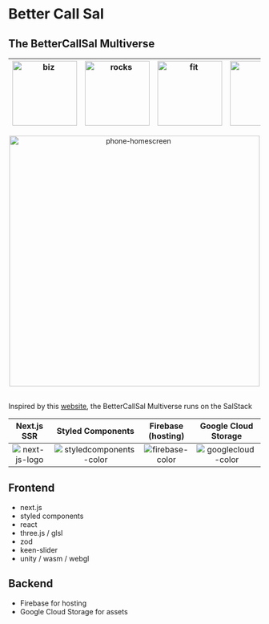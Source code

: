# Better Call Sal
## The BetterCallSal Multiverse


| <a href="https://bettercallsal.biz" target="_blank"><img src="https://storage.googleapis.com/bcs-assets/images/biz/sal-left.webp" alt="biz" style="width:129px" /></a> | <a href="https://bettercallsal.rocks" target="_blank"><img src="https://storage.googleapis.com/bcs-assets/images/rocks/spinning.rocks.left.webp" alt="rocks" style="width:129px" /></a> | <a href="https://bettercallsal.fit" target="_blank"><img src="https://storage.googleapis.com/bcs-assets/images/fit/shweaty-left.webp" alt="fit" style="width:129px" /></a> | <a href="https://bettercallsal.art" target="_blank"><img src="https://storage.googleapis.com/bcs-assets/images/art/spinning.art.left.webp" alt="art" style="width:129px" /></a> | <a href="https://bettercallsal.games" target="_blank"><img src="https://storage.googleapis.com/bcs-assets/images/games/spinning.games.left.webp" alt="games" style="width:129px" /></a> | <a href="https://bettercallsal.construction" target="_blank"><img src="https://storage.googleapis.com/bcs-assets/images/construction/spinning.construction.left-aspect.png" alt="construction" style="width:129px" /></a> | <a href="https://bettercallsal.gallery" target="_blank"><img src="https://storage.googleapis.com/bcs-assets/images/gallery/gallery-left-sm.png" alt="gallery" style="width:129px" /></a> |
| :----------------------------------------------------------: | :----------------------------------------------------------: | :----------------------------------------------------------: | :----------------------------------------------------------: | :----------------------------------------------------------: | :----------------------------------------------------------: | :----------------------------------------------------------: |


<div align="center">
   <img src="https://storage.googleapis.com/bcs-assets/images/phone-homescreen.png" alt="phone-homescreen" style="width:500px" />
</div>
<br />

Inspired by this [website](http://bettercallsaul.amc.com), the BetterCallSal Multiverse runs on the SalStack



|                         Next.js SSR                          |                      Styled Components                       |                      Firebase (hosting)                      |                     Google Cloud Storage                     |
| :----------------------------------------------------------: | :----------------------------------------------------------: | :----------------------------------------------------------: | :----------------------------------------------------------: |
| ![next-js-logo](https://github.com/raedatoui/bettercallsal-multiverse/assets/327971/224662b4-94ef-4a03-984f-ca294a666d30) | ![styledcomponents-color](https://github.com/raedatoui/bettercallsal-multiverse/assets/327971/65e27653-7602-4095-888b-8fa7e1e3bb92) | ![firebase-color](https://github.com/raedatoui/bettercallsal-multiverse/assets/327971/3b9a3a6e-6f44-435b-a146-c2543575729a) | ![googlecloud-color](https://github.com/raedatoui/bettercallsal-multiverse/assets/327971/292e068f-16cd-4aad-bf94-eddd364e5bba) |




## Frontend
* next.js
* styled components
* react
* three.js / glsl
* zod
* keen-slider
* unity / wasm / webgl

## Backend

* Firebase for hosting
* Google Cloud Storage for assets
